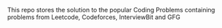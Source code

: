 This repo stores the solution to the popular Coding Problems containing problems from Leetcode, Codeforces, InterviewBit and GFG

